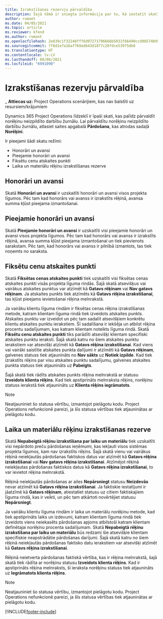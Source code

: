 ```yaml
---
title: Izrakstīšanas rezervju pārvaldība
description: Šajā tēmā ir sniegta informācija par to, kā iestatīt skatīt uzkrātos rēķinus risinājumā Project Operations un strādāt ar tiem.
author: rumant
ms.date: 04/05/2021
ms.topic: article
ms.reviewer: kfend
ms.author: rumant
ms.openlocfilehash: 2e839c1f32248fff6d97271796666b5031f66490ccd98574045b770100bf379f
ms.sourcegitcommit: 7f8d1e7a16af769adb43d1877c28fdce53975db8
ms.translationtype: HT
ms.contentlocale: lv-LV
ms.lasthandoff: 08/06/2021
ms.locfileid: "6991090"
---
```

# <a name="manage-billing-backlog"></a>Izrakstīšanas rezervju pārvaldība

_ **Attiecas uz:** Project Operations scenārijiem, kas nav balstīti uz resursiem/krājumiem

Dynamics 365 Project Operations līdzeklī ir īpaši skati, kas palīdz pārvaldīt norēķinu neizpildīto darbību žurnālu. Lai pārvaldītu norēķinu neizpildīto darbību žurnālu, atlasiet saites apgabalā **Pārdošana**, kas atrodas sadaļā **Norēķini**. 

Ir pieejami šādi skatu režīmi:

- Honorāri un avansi
- Pieejamie honorāri un avansi
- Fiksētu cenu atskaites punkti
- Laika un materiālu rēķinu izrakstīšanas rezerve

## <a name="retainers-and-advances"></a>Honorāri un avansi

Skatā **Honorāri un avansi** ir uzskaitīti honorāri un avansi visos projekta līgumos. Pēc tam kad honorārs vai avanss ir izrakstīts rēķinā, avansa summa kļūst pieejama izmantošanai.

## <a name="available-retainers-and-advances"></a>Pieejamie honorāri un avansi

Skatā **Pieejamie honorāri un avansi** ir uzskaitīti visi pieejamie honorāri un avansi visos projekta līgumos. Pēc tam kad honorārs vai avanss ir izrakstīts rēķinā, avansa summa kļūst pieejama izmantošanai un tiek pievienots sarakstam. Pēc tam, kad honorārs vai avanss ir pilnībā izmantots, tas tiek noņemts no saraksta.

## <a name="fixed-price-milestones"></a>Fiksētu cenu atskaites punkti

Skatā **Fiksētas cenas atskaites punkti** tiek uzskaitīti visi fiksētas cenas atskaites punkti visās projekta līguma rindās. Šajā skatā atsevišķus vai vairākus atskaites punktus var atzīmēt kā **Gatavs rēķinam** vai **Nav gatavs rēķinam**. Ja atskaites punkts tiek atzīmēts kā **Gatavs rēķina izrakstīšanai**, tas kļūst pieejams ievietošanai rēķina melnrakstā.

Ja vairāku klientu līguma rindām ir fiksētas cenas rēķina izrakstīšanas metode, katram klientam līguma rindā tiek izveidots atskaites punkts. Atskaites punktu var izveidot un pēc tam sadalīt atsevišķiem konkrētu klientu atskaites punktu ierakstiem. Šī sadalīšana ir iekšēja un atbilst rēķina procentu sadalījumam, kas katram klientam noteikts līguma rindā. Skatā **Fiksētu cenu atskaites punkti** tiks parādīti atsevišķi klientam specifiski atskaites punktu ieraksti. Šajā skatā katru no šiem atskaites punktu ierakstiem var atsevišķi atzīmēt kā **Gatavs rēķina izrakstīšanai**. Kad viens vai vairāki saistītie atskaites punkta dalījumi ir atzīmēti kā **Gatavs rēķinam**, galvenes statuss tiek atjaunināts no **Nav sākts** uz **Notiek izpilde**. Kad tiek izrakstīts rēķins par visu atskaites punktu sadalījumu, galvenes atskaites punkta statuss tiek atjaunināts uz **Pabeigts**.

Šajā skatā tiek rādīts atskaites punkts rēķina melnrakstā ar statusu **Izveidots klienta rēķins**. Kad tiek apstiprināts melnraksta rēķins, norēķinu statuss ierakstā tiek atjaunināts uz **Klienta rēķins iegrāmatots**. 

> [!NOTE] 
> Neatjauniniet šo statusa vērtību, izmantojot pielāgotu kodu. Project Operations nefunkcionē pareizi, ja šīs statusa vērtības tiek atjauninātas ar pielāgotu kodu.

## <a name="time-and-material-billing-backlog"></a>Laika un materiālu rēķinu izrakstīšanas rezerve

Skatā **Nepabeigtā rēķinu izrakstīšana par laiku un materiālu** tiek uzskaitīti visi nepārdoto preču pārdošanas ieņēmumi, kas iekļauti visos sistēmas projekta līgumos, kam nav izrakstīts rēķins. Šajā skatā vienu vai vairākus rēķinā neiekļautās pārdošanas faktiskos datus var atzīmēt kā **Gatavs rēķina izrakstīšanai** vai **Nav gatavs rēķina izrakstīšanai**. Atzīmējot rēķinā neiekļautas pārdošanas faktiskos datus kā **Gatavs rēķina izrakstīšanai**, to var ievietot rēķina melnrakstā.

Rēķinā neiekļautās pārdošanas ar ailes **Nepārsniegt** statusu **Neizdevās** nevar atzīmēt kā **Gatavs rēķina izrakstīšanai**. Ja faktiskie iestatījumi ir jāatzīmē kā **Gatavs rēķinam**, atiestatiet statusu uz citiem faktiskajiem līguma rindā, kas ir veikti, un pēc tam atkārtoti novērtējiet statusu **Nepārsniegt**.

Ja vairāku klientu līguma rindām ir laika un materiālu norēķinu metode, kad tiek apstiprināts laiks un izdevumi, katram klientam līguma rindā tiek izveidots viens neiekasēts pārdošanas apjoms atbilstoši katram klientam definētajai norēķinu procenta sadalījumam. Skatā **Nepabeigtā rēķinu izrakstīšana par laiku un materiālu** būs redzami šie atsevišķie klientam specifiskie neapstrādātie pārdošanas darījumi. Šajā skatā katru no šiem rēķinā neiekļautās pārdošanas faktisko datu ierakstiem var atsevišķi atzīmēt kā **Gatavs rēķina izrakstīšanai**.

Rēķinā neietverta pārdošanas faktiskā vērtība, kas ir rēķina melnrakstā, šajā skatā tiek rādīta ar norēķinu statusu **Izveidots klienta rēķins**. Kad ir apstiprināts rēķina melnraksts, šī ieraksta norēķinu statuss tiek atjaunināts uz **Iegrāmatots klienta rēķins**. 

> [!NOTE] 
> Neatjauniniet šo statusa vērtību, izmantojot pielāgotu kodu. Project Operations nefunkcionē pareizi, ja šīs statusa vērtības tiek atjauninātas ar pielāgotu kodu.


[!INCLUDE[footer-include](../includes/footer-banner.md)]
